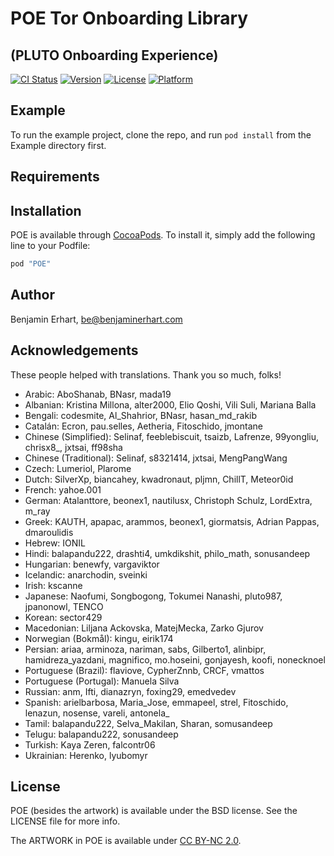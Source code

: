# POE Tor Onboarding Library
## (PLUTO Onboarding Experience)

[![CI Status](http://img.shields.io/travis/guardianproject/POE.svg?style=flat)](https://travis-ci.org/guardianproject/POE)
[![Version](https://img.shields.io/cocoapods/v/POE.svg?style=flat)](http://cocoapods.org/pods/POE)
[![License](https://img.shields.io/cocoapods/l/POE.svg?style=flat)](http://cocoapods.org/pods/POE)
[![Platform](https://img.shields.io/cocoapods/p/POE.svg?style=flat)](http://cocoapods.org/pods/POE)

## Example

To run the example project, clone the repo, and run `pod install` from the Example directory first.

## Requirements

## Installation

POE is available through [CocoaPods](http://cocoapods.org). To install
it, simply add the following line to your Podfile:

```ruby
pod "POE"
```

## Author

Benjamin Erhart, be@benjaminerhart.com

## Acknowledgements

These people helped with translations. Thank you so much, folks!

- Arabic: AboShanab, BNasr, mada19
- Albanian: Kristina Millona, alter2000, Elio Qoshi, Vili Suli, Mariana Balla
- Bengali: codesmite, Al_Shahrior, BNasr, hasan_md_rakib
- Catalán: Ecron, pau.selles, Aetheria, Fitoschido, jmontane
- Chinese (Simplified): Selinaf, feeblebiscuit, tsaizb, Lafrenze, 99yongliu, chrisx8_, jxtsai, ff98sha
- Chinese (Traditional): Selinaf, s8321414, jxtsai, MengPangWang
- Czech: Lumeriol, Plarome
- Dutch: SilverXp, biancahey, kwadronaut, pljmn, ChillT, Meteor0id
- French: yahoe.001
- German: Atalanttore, beonex1, nautilusx, Christoph Schulz, LordExtra, m_ray
- Greek: KAUTH, apapac, arammos, beonex1, giormatsis, Adrian Pappas, dmaroulidis
- Hebrew: IONIL
- Hindi: balapandu222, drashti4, umkdikshit, philo_math, sonusandeep
- Hungarian: benewfy, vargaviktor
- Icelandic: anarchodin, sveinki
- Irish: kscanne
- Japanese: Naofumi, Songbogong, Tokumei Nanashi, pluto987, jpanonowl, TENCO
- Korean: sector429
- Macedonian: Liljana Ackovska, MatejMecka, Zarko Gjurov
- Norwegian (Bokmål): kingu, eirik174
- Persian: ariaa, arminoza, nariman, sabs, Gilberto1, alinbipr, hamidreza_yazdani, magnifico, mo.hoseini, gonjayesh, koofi, nonecknoel
- Portuguese (Brazil): flaviove, CypherZnnb, CRCF, vmattos
- Portuguese (Portugal): Manuela Silva
- Russian: anm, Ifti, dianazryn, foxing29, emedvedev
- Spanish: arielbarbosa, Maria_Jose, emmapeel, strel, Fitoschido, lenazun, nosense, vareli, antonela_ 
- Tamil: balapandu222, Selva_Makilan, Sharan, somusandeep
- Telugu: balapandu222, sonusandeep
- Turkish: Kaya Zeren, falcontr06
- Ukrainian: Herenko, lyubomyr

## License

POE (besides the artwork) is available under the BSD license. See the LICENSE file for more info.

The ARTWORK in POE is available under [CC BY-NC 2.0](https://creativecommons.org/licenses/by-nc/2.0/).
